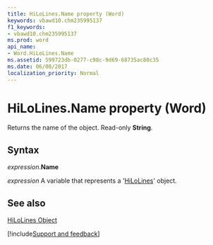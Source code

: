 ```yaml
---
title: HiLoLines.Name property (Word)
keywords: vbawd10.chm235995137
f1_keywords:
- vbawd10.chm235995137
ms.prod: word
api_name:
- Word.HiLoLines.Name
ms.assetid: 599723db-0277-c98c-9d69-68735ac80c35
ms.date: 06/08/2017
localization_priority: Normal
---
```



# HiLoLines.Name property (Word)

Returns the name of the object. Read-only  **String**.


## Syntax

_expression_.**Name**

_expression_ A variable that represents a '[HiLoLines](Word.HiLoLines.md)' object.


## See also


[HiLoLines Object](Word.HiLoLines.md)

[!include[Support and feedback](~/includes/feedback-boilerplate.md)]